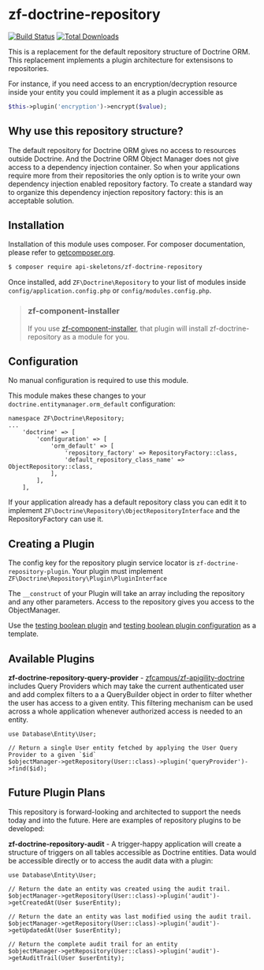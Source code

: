 zf-doctrine-repository
======================

[![Build Status](https://travis-ci.org/api-skeletons/zf-doctrine-repository.svg?branch=master)](https://travis-ci.org/api-skeletons/zf-doctrine-repository)
[![Total Downloads](https://poser.pugx.org/api-skeletons/zf-doctrine-repository/downloads)](https://packagist.org/packages/api-skeletons/zf-doctrine-repository)

This is a replacement for the default repository structure of
Doctrine ORM.  This replacement implements a plugin architecture
for extensisons to repositories.

For instance, if you need access to an encryption/decryption resource
inside your entity you could implement it as a plugin accessible as

```php
$this->plugin('encryption')->encrypt($value);
```


Why use this repository structure?
----------------------------------

The default repository for Doctrine ORM gives no access to resources
outside Doctrine.  And the Doctrine ORM Object Manager does not give
access to a dependency injection container.  So when your applications
require more from their repositories the only option is to write your
own dependency injection enabled repository factory.  To create a standard
way to organize this dependency injection repository factory: this is
an acceptable solution.


Installation
------------

Installation of this module uses composer. For composer documentation, please refer to
[getcomposer.org](http://getcomposer.org/).

```bash
$ composer require api-skeletons/zf-doctrine-repository
```

Once installed, add `ZF\Doctrine\Repository` to your list of modules inside
`config/application.config.php` or `config/modules.config.php`.

> ### zf-component-installer
>
> If you use [zf-component-installer](https://github.com/zendframework/zf-component-installer),
> that plugin will install zf-doctrine-repository as a module for you.


Configuration
-------------

No manual configuration is required to use this module.

This module makes these changes to your
`doctrine.entitymanager.orm_default` configuration:

```
namespace ZF\Doctrine\Repository;
...
    'doctrine' => [
        'configuration' => [
            'orm_default' => [
                'repository_factory' => RepositoryFactory::class,
                'default_repository_class_name' => ObjectRepository::class,
            ],
        ],
    ],
```

If your application already has a default repository class you can edit it to implement
`ZF\Doctrine\Repository\ObjectRepositoryInterface` and the RepositoryFactory can use it.


Creating a Plugin
-----------------

The config key for the repository plugin service locator is `zf-doctrine-repository-plugin`.
Your plugin must implement `ZF\Doctrine\Repository\Plugin\PluginInterface`

The `__construct` of your Plugin will take an array including the repository and any other parameters.
Access to the repository gives you access to the ObjectManager.

Use the
[testing boolean plugin](https://github.com/API-Skeletons/zf-doctrine-repository/blob/master/test/asset/module/Doctrine/src/Plugin/BooleanPlugin.php)
and [testing boolean plugin configuration](https://github.com/API-Skeletons/zf-doctrine-repository/blob/master/test/asset/module/Doctrine/config/module.config.php)
as a template.


Available Plugins
-----------------

**zf-doctrine-repository-query-provider** - [zfcampus/zf-apigility-doctrine](https://github.com/zfcampus/zf-apigiltiy-doctrine)
includes Query Providers which may take the current authenticated user and add complex filters to a a QueryBuilder object in
order to filter whether the user has access to a given entity.  This filtering mechanism can be used across a whole
application whenever authorized access is needed to an entity.

```
use Database\Entity\User;

// Return a single User entity fetched by applying the User Query Provider to a given `$id`
$objectManager->getRepository(User::class)->plugin('queryProvider')->find($id);
```


Future Plugin Plans
-------------------

This repository is forward-looking and architected to support the needs
today and into the future.  Here are examples of repository plugins
to be developed:

**zf-doctrine-repository-audit** - A trigger-happy application will create a structure of triggers
on all tables accessible as Doctrine entities.  Data would be accessible
directly or to access the audit data with a plugin:
```
use Database\Entity\User;

// Return the date an entity was created using the audit trail.
$objectManager->getRepository(User::class)->plugin('audit')->getCreatedAt(User $userEntity);

// Return the date an entity was last modified using the audit trail.
$objectManager->getRepository(User::class)->plugin('audit')->getUpdatedAt(User $userEntity);

// Return the complete audit trail for an entity
$objectManager->getRepository(User::class)->plugin('audit')->getAuditTrail(User $userEntity);
```
